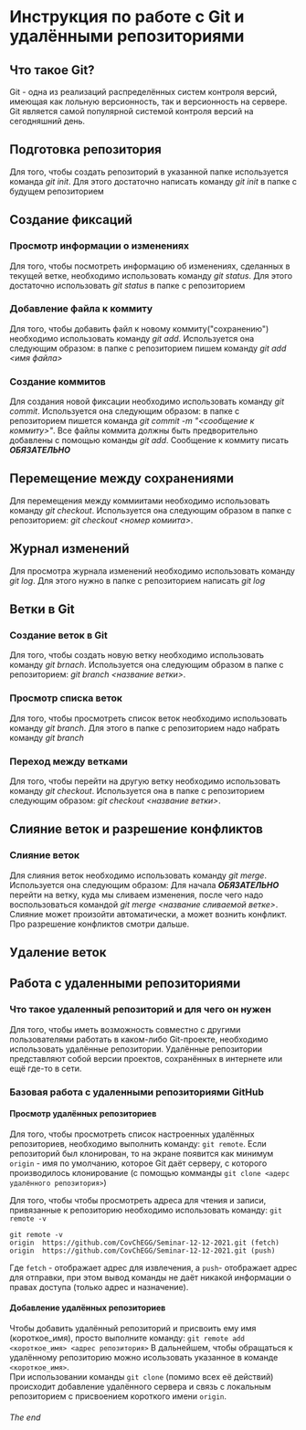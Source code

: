 # Инструкция по работе с Git и удалёнными репозиториями

## Что такое Git?

Git - одна из реализаций распределённых систем контроля версий, имеющая как лольную версионность, так и версионность на сервере. Git является самой популярной системой контроля версий на сегодняшний день.

## Подготовка репозитория
Для того, чтобы создать репозиторий в указанной папке используется команда *git init*. Для этого достаточно написать команду *git init* в папке с будущем репозиторием

## Создание фиксаций
### Просмотр информации о изменениях

Для того, чтобы посмотреть информацию об изменениях, сделанных в текущей ветке, необходимо использовать команду *git status*. Для этого достаточно использовать *git status* в папке с репозиторием

### Добавление файла к коммиту
Для того, чтобы добавить файл к новому коммиту("сохранению") необходимо использовать команду *git add*. Используется она следующим образом: в папке с репозиторием пишем команду *git add <имя файла>*

### Создание коммитов

Для создания новой фиксации необходимо использовать команду *git commit*. Используется она следующим образом: в папке с репозиторием пишется команда *git commit -m "<сообщение к коммиту>"*. Все файлы коммита должны быть предворительно добавлены с помощью команды *git add*. Сообщение к коммиту писать ***ОБЯЗАТЕЛЬНО***

## Перемещение между сохранениями
Для перемещения между коммиитами необходимо использовать команду *git checkout*. Используется она следующим образом в папке с репозиторием: *git checkout <номер комиита>*.

## Журнал изменений
Для просмотра журнала изменений необходимо использовать команду *git log*. Для этого нужно в папке с репозиторием написать *git log*

## Ветки в Git
### Создание веток в Git
Для того, чтобы создать новую ветку необходимо использовать команду *git brnach*. Используется она следующим образом в папке с репозиторием: *git branch <название ветки>*.
### Просмотр списка веток
Для того, чтобы просмотреть список веток необходимо использовать команду *git branch*. Для этого в папке с репозиторием надо набрать команду *git branch*

### Переход между ветками
Для того, чтобы перейти на другую ветку необходимо использовать команду *git checkout*. Используется она в папке с репозиторием следующим образом: *git checkout <название ветки>*.

## Слияние веток и разрешение конфликтов
### Слияние веток
Для слияния веток необходимо использовать команду *git merge*. Используется она следующим образом: Для начала ***ОБЯЗАТЕЛЬНО*** перейти на ветку, куда мы сливаем изменения, после чего надо воспользоваться командой *git merge <название сливаемой ветке>*. Слияние может произойти автоматически, а может вознить конфликт. Про разрешение конфликтов смотри дальше.

## Удаление веток

## Работа с удаленными репозиториями

### Что такое удаленный репозиторий и для чего он нужен

Для того, чтобы иметь возможность совместно с другими пользователями работать в каком-либо Git-проекте, необходимо использовать удалённые репозитории. Удалённые репозитории представляют собой версии проектов, сохранённых в интернете или ещё где-то в сети.

### Базовая работа с удаленными репозиториями GitHub

#### Просмотр удалённых репозиториев

Для того, чтобы просмотреть список настроенных удалённых репозиториев, необходимо выполнить команду: `git remote`. Если репозиторий был клонирован, то на экране появится как минимум `origin` - имя по умолчанию, которое Git даёт серверу, с которого производилось клонирование (с помощью комманды `git clone <адерс удалённого репозитория>`)

Для того, чтобы чтобы просмотреть адреса для чтения и записи, привязанные к репозиторию необходимо использовать команду: `git remote -v`

    git remote -v
    origin  https://github.com/CovChEGG/Seminar-12-12-2021.git (fetch)
    origin  https://github.com/CovChEGG/Seminar-12-12-2021.git (push)

Где `fetch` - отображает адрес для извлечения, а `push`- отображает адрес для отправки, при этом вывод команды не даёт никакой информации о правах доступа (только адрес и назначение).

#### Добавление удалённых репозиториев

Чтобы добавить удалённый репозиторий и присвоить ему имя (короткое_имя), просто выполните команду:
`git remote add <короткое_имя> <адрес репозитория>`
В дальнейшем, чтобы обращаться к удалённому репозиторию можно исользовать указанное в команде `<короткое_имя>`.  
При использовании команды `git clone` (помимо всех её действий) происходит добавление удалённого сервера и связь с локальным репозиторием с присвоением короткого имени `origin`.






###### The end
